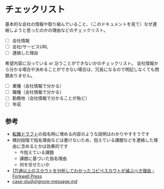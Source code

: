 # チェックリスト

基本的な会社の情報や取り組んでいること、（このドキュメントを見て）なぜ連絡しようと思ったのかの理由などのチェックリスト。

- [ ] 会社情報
- [ ] 会社/サービスURL
- [ ] 連絡した理由

希望内容に沿っている or 沿うことができないかのチェックリスト。
会社情報から分かる場合や決めることができない場合は、冗長になるので明記しなくても問題ありません。

- [ ] 業種（会社情報で分かる）
- [ ] 職種（会社情報で分かる）
- [ ] 勤務地（会社情報で分かることが殆ど）
- [ ] 年収

## 参考

- [転職ドラフト](https://job-draft.jp/)の指名時に埋める内容のような説明はわかりやすそうです
- 検討段階で指名理由などは書けないため、抱えている課題などを連絡した理由に含めるとかは効果的です
    - 今抱えている課題
    - 課題に基づいた指名理由
    - 何を任せたいか
- [1万通以上のスカウトを分析してわかったコピペスカウトが滅ぶべき理由 - Forkwell Press](https://press.forkwell.com/entry/2017/12/19/105023)
- [case-study/ignore-message.md](./case-study/ignore-message.md)